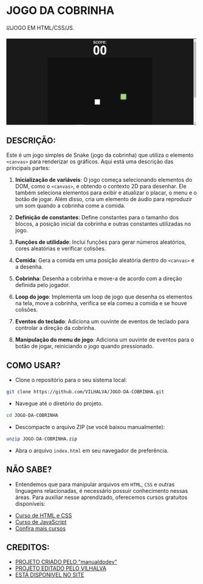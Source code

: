 # JOGO DA COBRINHA
☑️JOGO EM HTML/CSS/JS.

<img src="FOTO.png" align="center" width="500"> <br> 

## DESCRIÇÃO:
Este é um jogo simples de Snake (jogo da cobrinha) que utiliza o elemento `<canvas>` para renderizar os gráficos. Aqui está uma descrição das principais partes:

1. **Inicialização de variáveis**: O jogo começa selecionando elementos do DOM, como o `<canvas>`, e obtendo o contexto 2D para desenhar. Ele também seleciona elementos para exibir e atualizar o placar, o menu e o botão de jogar. Além disso, cria um elemento de áudio para reproduzir um som quando a cobrinha come a comida.

2. **Definição de constantes**: Define constantes para o tamanho dos blocos, a posição inicial da cobrinha e outras constantes utilizadas no jogo.

3. **Funções de utilidade**: Inclui funções para gerar números aleatórios, cores aleatórias e verificar colisões.

4. **Comida**: Gera a comida em uma posição aleatória dentro do `<canvas>` e a desenha.

5. **Cobrinha**: Desenha a cobrinha e move-a de acordo com a direção definida pelo jogador.

6. **Loop do jogo**: Implementa um loop de jogo que desenha os elementos na tela, move a cobrinha, verifica se ela comeu a comida e se houve colisões.

7. **Eventos do teclado**: Adiciona um ouvinte de eventos de teclado para controlar a direção da cobrinha.

8. **Manipulação do menu de jogo**: Adiciona um ouvinte de eventos para o botão de jogar, reiniciando o jogo quando pressionado.

## COMO USAR?
* Clone o repositório para o seu sistema local:

```bash
git clone https://github.com/VILHALVA/JOGO-DA-COBRINHA.git
```

* Navegue até o diretório do projeto.

```bash
cd JOGO-DA-COBRINHA
```

* Descompacte o arquivo ZIP (se você baixou manualmente):

```bash
unzip JOGO-DA-COBRINHA.zip
```
* Abra o arquivo `index.html` em seu navegador de preferência.

## NÃO SABE?
- Entendemos que para manipular arquivos em `HTML`, `CSS` e outras linguagens relacionadas, é necessário possuir conhecimento nessas áreas. Para auxiliar nesse aprendizado, oferecemos cursos gratuitos disponíveis:
* [Curso de HTML e CSS](https://github.com/VILHALVA/CURSO-DE-HTML-E-CSS)
* [Curso de JavaScript](https://github.com/VILHALVA/CURSO-DE-JAVASCRIPT)
* [Confira mais cursos](https://github.com/VILHALVA?tab=repositories&q=+topic:CURSO)

## CREDITOS:
- [PROJETO CRIADO PELO "manualdodev"](https://github.com/manualdodev/snake-game)
- [PROJETO EDITADO PELO VILHALVA](https://github.com/VILHALVA)
- [ESTÁ DISPONIVEL NO SITE](https://vilhalva.github.io/STYLER/STYLER.html)